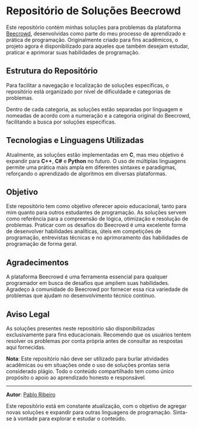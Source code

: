 # Repositório de Soluções Beecrowd

Este repositório contém minhas soluções para problemas da plataforma [Beecrowd](https://www.beecrowd.com.br/), desenvolvidas como parte do meu processo de aprendizado e prática de programação. Originalmente criado para fins acadêmicos, o projeto agora é disponibilizado para aqueles que também desejam estudar, praticar e aprimorar suas habilidades de programação.

## Estrutura do Repositório

Para facilitar a navegação e localização de soluções específicas, o repositório está organizado por nível de dificuldade e categorias de problemas.

Dentro de cada categoria, as soluções estão separadas por linguagem e nomeadas de acordo com a numeração e a categoria original do Beecrowd, facilitando a busca por soluções específicas.

## Tecnologias e Linguagens Utilizadas

Atualmente, as soluções estão implementadas em **C**, mas meu objetivo é expandir para **C++**, **C#** e **Python** no futuro. O uso de múltiplas linguagens permite uma prática mais ampla em diferentes sintaxes e paradigmas, reforçando o aprendizado de algoritmos em diversas plataformas.

## Objetivo

Este repositório tem como objetivo oferecer apoio educacional, tanto para mim quanto para outros estudantes de programação. As soluções servem como referência para a compreensão de lógica, otimização e resolução de problemas. Praticar com os desafios do Beecrowd é uma excelente forma de desenvolver habilidades analíticas, úteis em competições de programação, entrevistas técnicas e no aprimoramento das habilidades de programação de forma geral.

## Agradecimentos

A plataforma Beecrowd é uma ferramenta essencial para qualquer programador em busca de desafios que ampliem suas habilidades. Agradeço à comunidade do Beecrowd por fornecer essa rica variedade de problemas que ajudam no desenvolvimento técnico contínuo.

## Aviso Legal

As soluções presentes neste repositório são disponibilizadas exclusivamente para fins educacionais. Recomendo que os usuários tentem resolver os problemas por conta própria antes de consultar as respostas aqui fornecidas.

**Nota**: Este repositório não deve ser utilizado para burlar atividades acadêmicas ou em situações onde o uso de soluções prontas seria considerado plágio. Todo o conteúdo compartilhado tem como único propósito o apoio ao aprendizado honesto e responsável.

---

**Autor**: [Pablo Ribeiro](https://github.com/plajiw)

Este repositório está em constante atualização, com o objetivo de agregar novas soluções e expandir para outras linguagens de programação. Sinta-se à vontade para explorar e estudar o conteúdo.
